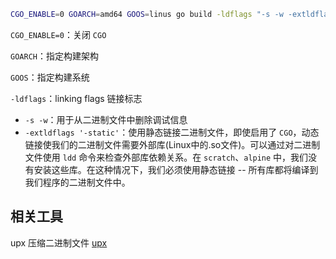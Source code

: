 ```bash
CGO_ENABLE=0 GOARCH=amd64 GOOS=linus go build -ldflags "-s -w -extldflags '-static'" -o ./app
```

`CGO_ENABLE=0`：关闭 `CGO`

`GOARCH`：指定构建架构

`GOOS`：指定构建系统

`-ldflags`：linking flags 链接标志
  - `-s -w`：用于从二进制文件中删除调试信息
  - `-extldflags '-static'`：使用静态链接二进制文件，即使启用了 `CGO`，动态链接使我们的二进制文件需要外部库(Linux中的.so文件)。可以通过对二进制文件使用 `ldd` 命令来检查外部库依赖关系。在 `scratch`、`alpine` 中，我们没有安装这些库。在这种情况下，我们必须使用静态链接 -- 所有库都将编译到我们程序的二进制文件中。

## 相关工具

upx 压缩二进制文件 [upx](../UPX/upx.md)